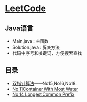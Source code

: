 # [LeetCode](https://leetcode.com/problemset/algorithms/?cong=true "LeetCode")
## Java语言
* Main.java         : 主函数
* Solution.java     : 解决方法
* 代码中序号和关键词，方便搜索查找

## 目录

* [双指针算法](https://github.com/AeroYoung/LeetCode/blob/master/%E5%8F%8C%E6%8C%87%E9%92%88.md)——No15,No16,No18.
* [No.11Container With Most Water](https://github.com/AeroYoung/LeetCode/issues/1)
* [No.14 Longest Common Prefix](https://github.com/AeroYoung/LeetCode/issues/2)